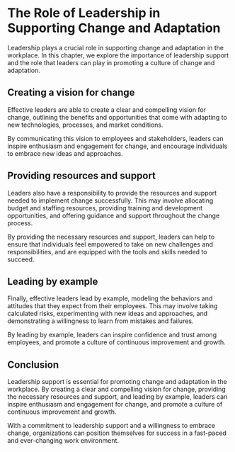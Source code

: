 The Role of Leadership in Supporting Change and Adaptation
=========================================================================================

Leadership plays a crucial role in supporting change and adaptation in the workplace. In this chapter, we explore the importance of leadership support and the role that leaders can play in promoting a culture of change and adaptation.

Creating a vision for change
----------------------------

Effective leaders are able to create a clear and compelling vision for change, outlining the benefits and opportunities that come with adapting to new technologies, processes, and market conditions.

By communicating this vision to employees and stakeholders, leaders can inspire enthusiasm and engagement for change, and encourage individuals to embrace new ideas and approaches.

Providing resources and support
-------------------------------

Leaders also have a responsibility to provide the resources and support needed to implement change successfully. This may involve allocating budget and staffing resources, providing training and development opportunities, and offering guidance and support throughout the change process.

By providing the necessary resources and support, leaders can help to ensure that individuals feel empowered to take on new challenges and responsibilities, and are equipped with the tools and skills needed to succeed.

Leading by example
------------------

Finally, effective leaders lead by example, modeling the behaviors and attitudes that they expect from their employees. This may involve taking calculated risks, experimenting with new ideas and approaches, and demonstrating a willingness to learn from mistakes and failures.

By leading by example, leaders can inspire confidence and trust among employees, and promote a culture of continuous improvement and growth.

Conclusion
----------

Leadership support is essential for promoting change and adaptation in the workplace. By creating a clear and compelling vision for change, providing the necessary resources and support, and leading by example, leaders can inspire enthusiasm and engagement for change, and promote a culture of continuous improvement and growth.

With a commitment to leadership support and a willingness to embrace change, organizations can position themselves for success in a fast-paced and ever-changing work environment.
